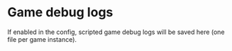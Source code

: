 # Game debug logs

If enabled in the config, scripted game debug logs will be saved here (one file per game instance).
